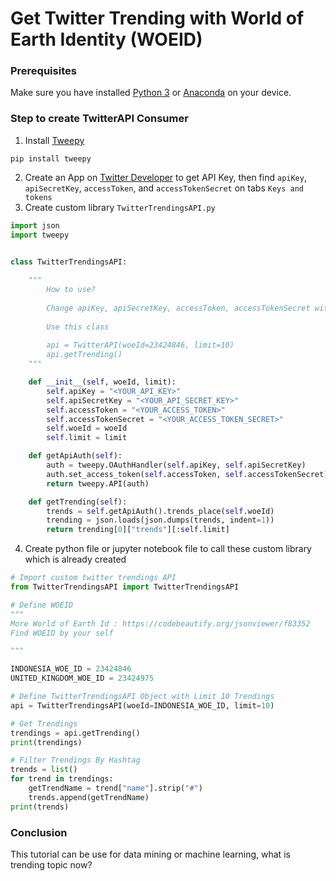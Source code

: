 # Get Twitter Trending with World of Earth Identity (WOEID)


<!--more-->

### Prerequisites

Make sure you have installed [Python 3](https://www.python.org/downloads/) or [Anaconda](https://www.anaconda.com/) on your device.

### Step to create TwitterAPI Consumer

1. Install [Tweepy](https://www.tweepy.org/)
```
pip install tweepy
```
2. Create an App on [Twitter Developer](https://developer.twitter.com/) to get API Key, then find `apiKey`, `apiSecretKey`, `accessToken`, and `accessTokenSecret` on tabs `Keys and tokens`
3. Create custom library `TwitterTrendingsAPI.py`
```python
import json
import tweepy


class TwitterTrendingsAPI:
    
    """
        How to use?
        
        Change apiKey, apiSecretKey, accessToken, accessTokenSecret with your own Twitter Apps from https://developer.twitter.com
        
        Use this class
        
        api = TwitterAPI(woeId=23424846, limit=10)
        api.getTrending()
    """

    def __init__(self, woeId, limit):
        self.apiKey = "<YOUR_API_KEY>"
        self.apiSecretKey = "<YOUR_API_SECRET_KEY>"
        self.accessToken = "<YOUR_ACCESS_TOKEN>"
        self.accessTokenSecret = "<YOUR_ACCESS_TOKEN_SECRET>"
        self.woeId = woeId
        self.limit = limit

    def getApiAuth(self):
        auth = tweepy.OAuthHandler(self.apiKey, self.apiSecretKey)
        auth.set_access_token(self.accessToken, self.accessTokenSecret)
        return tweepy.API(auth)

    def getTrending(self):
        trends = self.getApiAuth().trends_place(self.woeId)
        trending = json.loads(json.dumps(trends, indent=1))
        return trending[0]["trends"][:self.limit]

```
4. Create python file or jupyter notebook file to call these custom library which is already created
```python
# Import custom twitter trendings API
from TwitterTrendingsAPI import TwitterTrendingsAPI

# Define WOEID
"""
More World of Earth Id : https://codebeautify.org/jsonviewer/f83352
Find WOEID by your self

"""

INDONESIA_WOE_ID = 23424846
UNITED_KINGDOM_WOE_ID = 23424975

# Define TwitterTrendingsAPI Object with Limit 10 Trendings
api = TwitterTrendingsAPI(woeId=INDONESIA_WOE_ID, limit=10)

# Get Trendings
trendings = api.getTrending()
print(trendings)

# Filter Trendings By Hashtag
trends = list()
for trend in trendings:
    getTrendName = trend["name"].strip("#")
    trends.append(getTrendName)
print(trends)
```
### Conclusion
This tutorial can be use for data mining or machine learning, what is trending topic now?
